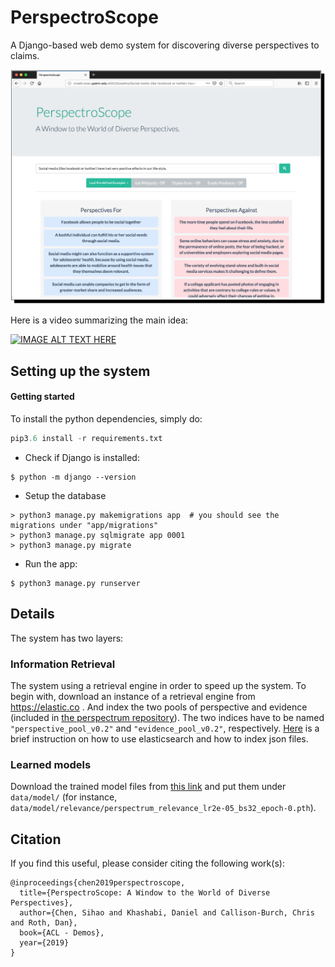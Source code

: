 # PerspectroScope 

A Django-based web demo system for discovering diverse perspectives to claims.

![screenshot_perspectroscope.png](screenshot_perspectroscope.png)


Here is a video summarizing the main idea: 

[![IMAGE ALT TEXT HERE](http://img.youtube.com/vi/1tR0c5Xah_Y/0.jpg)](https://www.youtube.com/watch?v=MXBTR1Sp3Bs&t=5s)

## Setting up the system 
#### Getting started 

To install the python dependencies, simply do: 
```python 
pip3.6 install -r requirements.txt
```

- Check if Django is installed:
 ```
 $ python -m django --version
 ```

- Setup the database
```
> python3 manage.py makemigrations app  # you should see the migrations under "app/migrations"
> python3 manage.py sqlmigrate app 0001
> python3 manage.py migrate
```

- Run the app:
```
$ python3 manage.py runserver
```

## Details

The system has two layers: 

### Information Retrieval
The system using a retrieval engine in order to speed up the system.
To begin with, download an instance of a retrieval engine from https://elastic.co .
And index the two pools of perspective and evidence (included in [the perspectrum repository](https://github.com/CogComp/perspectrum/tree/master/data)).
The two indices have to be named `"perspective_pool_v0.2"` and  `"evidence_pool_v0.2"`, respectively.
[Here](README_elastic.md) is a brief instruction on how to use elasticsearch and how to index json files.


### Learned models 

Download the trained model files from [this link](https://drive.google.com/drive/folders/1B0XAWxn7xOsn1bRYCbZcSzh2HiABkx6p?usp=sharing)
and put them under `data/model/` (for instance, `data/model/relevance/perspectrum_relevance_lr2e-05_bs32_epoch-0.pth`).


## Citation 
If you find this useful, please consider citing the following work(s):
```
@inproceedings{chen2019perspectroscope,
  title={PerspectroScope: A Window to the World of Diverse Perspectives},
  author={Chen, Sihao and Khashabi, Daniel and Callison-Burch, Chris and Roth, Dan},
  book={ACL - Demos},
  year={2019}
}

```
